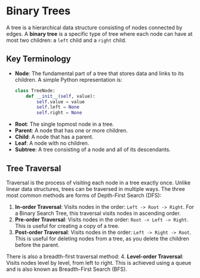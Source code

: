 # Binary Trees

A tree is a hierarchical data structure consisting of nodes connected by edges. A **binary tree** is a specific type of tree where each node can have at most two children: a `left` child and a `right` child.

## Key Terminology

*   **Node**: The fundamental part of a tree that stores data and links to its children. A simple Python representation is:
    ```python
    class TreeNode:
        def __init__(self, value):
            self.value = value
            self.left = None
            self.right = None
    ```
*   **Root**: The single topmost node in a tree.
*   **Parent**: A node that has one or more children.
*   **Child**: A node that has a parent.
*   **Leaf**: A node with no children.
*   **Subtree**: A tree consisting of a node and all of its descendants.

## Tree Traversal

Traversal is the process of visiting each node in a tree exactly once. Unlike linear data structures, trees can be traversed in multiple ways. The three most common methods are forms of Depth-First Search (DFS):

1.  **In-order Traversal**: Visits nodes in the order: `Left -> Root -> Right`. For a Binary Search Tree, this traversal visits nodes in ascending order.
2.  **Pre-order Traversal**: Visits nodes in the order: `Root -> Left -> Right`. This is useful for creating a copy of a tree.
3.  **Post-order Traversal**: Visits nodes in the order: `Left -> Right -> Root`. This is useful for deleting nodes from a tree, as you delete the children before the parent.

There is also a breadth-first traversal method:
4.  **Level-order Traversal**: Visits nodes level by level, from left to right. This is achieved using a queue and is also known as Breadth-First Search (BFS). 